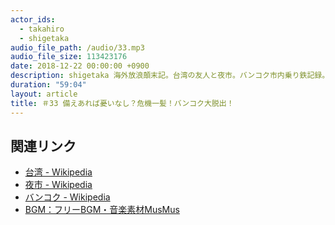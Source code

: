 ```yaml
---
actor_ids:
  - takahiro
  - shigetaka
audio_file_path: /audio/33.mp3
audio_file_size: 113423176
date: 2018-12-22 00:00:00 +0900
description: shigetaka 海外放浪顛末記。台湾の友人と夜市。バンコク市内乗り鉄記録。最終日にトラブル、コインロッカーが！！
duration: "59:04"
layout: article
title: ＃33 備えあれば憂いなし？危機一髪！バンコク大脱出！
---
```


## 関連リンク

- [台湾 - Wikipedia](https://ja.wikipedia.org/wiki/%E5%8F%B0%E6%B9%BE)
- [夜市 - Wikipedia](https://ja.wikipedia.org/wiki/%E5%A4%9C%E5%B8%82)
- [バンコク - Wikipedia](https://ja.wikipedia.org/wiki/%E3%83%90%E3%83%B3%E3%82%B3%E3%82%AF)
- [BGM：フリーBGM・音楽素材MusMus](http://musmus.main.jp/)
